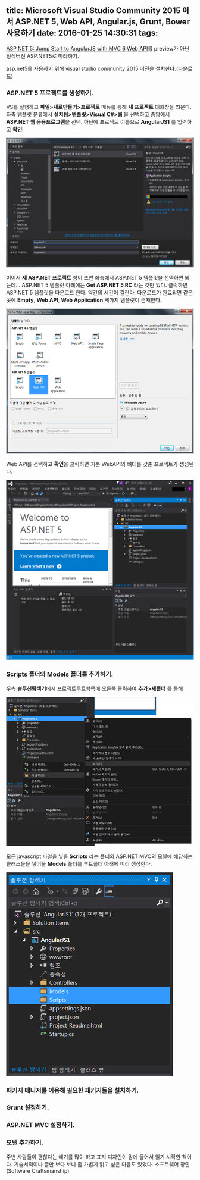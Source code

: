 title: Microsoft Visual Studio Community 2015 에서 ASP.NET 5, Web API, Angular.js, Grunt, Bower 사용하기
date: 2016-01-25 14:30:31
tags:
---

[ASP.NET 5: Jump Start to AngularJS with MVC 6 Web API](http://proudmonkey.azurewebsites.net/asp-net-5-jump-start-to-angularjs-with-mvc-6-web-api/)를
preview가 아닌 정식버전 ASP.NET5로 따라하기.

asp.net5를 사용하기 위해 visual studio community 2015 버전을 설치한다.([다운로드](https://www.visualstudio.com/downloads/download-visual-studio-vs?&WT.srch=1&WT.mc_ID=SEM_yewnJZUr))


### ASP.NET 5 프로젝트를 생성하기.
VS를 실행하고 **파일>새로만들기>프로젝트** 메뉴를 통해 **새 프로젝트** 대화창을 띄운다.
좌측 템플릿 분류에서 **설치됨>템플릿>Visual C#>웹** 을 선택하고 중앙에서 **ASP.NET 웹 응용프로그램**을 선택.
하단에 프로젝트 이름으로 **AngularJS1** 를 입력하고 **확인**!

![새 프로젝트 창](images/16012501-새프로젝트.png)

이어서 **새 ASP.NET 프로젝트** 창이 뜨면 좌측에서 ASP.NET 5 템플릿을 선택하면 되는데... ASP.NET 5 템플릿 아래에는 **Get ASP.NET 5 RC** 라는 것만 있다. 클릭하면 ASP.NET 5 템플릿을 다운로드 한다. 약간의 시간이 걸린다.
다운로드가 완료되면 같은 곳에 **Empty**, **Web API**, **Web Application** 세가지 템플릿이 존재한다.

![새 ASP.NET 프로젝트 창](images/16012501-새asp.net프로젝트.png)

Web API를 선택하고 **확인**을 클릭하면 기본 WebAPI의 뼈대를 갖춘 프로젝트가 생성된다.

![새 ASP.NET 프로젝트 창](images/16012501-프로젝트생성.png)

### Scripts 폴더와 Models 폴더를 추가하기.
우측 **솔루션탐색기**에서 프로젝트루트항목에 오른쪽 클릭하여 **추가>새폴더** 를 통해

![프로젝트 항목에서 우클릭 추가 > 새폴더](images/16012501-프로젝트우클릭메뉴.png)

모든 javascript 파일을 넣을 **Scripts** 라는 폴더와
ASP.NET MVC의 모델에 해당하는 클래스들을 넣어둘 **Models** 폴더를 루트폴더 아래에 미리 생성한다.

![Scripts와 Models폴더를 생성](images/16012501-폴더생성.png)


### 패키지 매니저를 이용해 필요한 패키지들을 설치하기.

### Grunt 설정하기.

### ASP.NET MVC 설정하기.

### 모델 추가하기.

주변 사람들이 괜찮다는 얘기를 많이 하고 표지 디자인이 맘에 들어서 읽기 시작한 책이다. 기술서적이나 글만 보다 보니 좀 가볍게 읽고 싶은 마음도 있었다. 소프트웨어 장인(Software Craftsmanship)
